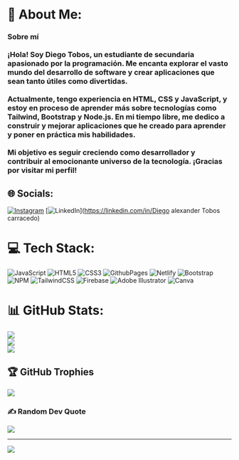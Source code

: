# 💫 About Me:
### Sobre mí<br><br>¡Hola! Soy Diego Tobos, un estudiante de secundaria apasionado por la programación. Me encanta explorar el vasto mundo del desarrollo de software y crear aplicaciones que sean tanto útiles como divertidas.<br><br>Actualmente, tengo experiencia en HTML, CSS y JavaScript, y estoy en proceso de aprender más sobre tecnologías como Tailwind, Bootstrap y Node.js. En mi tiempo libre, me dedico a construir y mejorar aplicaciones que he creado para aprender y poner en práctica mis habilidades.<br><br>Mi objetivo es seguir creciendo como desarrollador y contribuir al emocionante universo de la tecnología. ¡Gracias por visitar mi perfil!


## 🌐 Socials:
[![Instagram](https://img.shields.io/badge/Instagram-%23E4405F.svg?logo=Instagram&logoColor=white)](https://instagram.com/diegotobosv) [![LinkedIn](https://img.shields.io/badge/LinkedIn-%230077B5.svg?logo=linkedin&logoColor=white)](https://linkedin.com/in/Diego alexander Tobos carracedo) 

# 💻 Tech Stack:
![JavaScript](https://img.shields.io/badge/javascript-%23323330.svg?style=for-the-badge&logo=javascript&logoColor=%23F7DF1E) ![HTML5](https://img.shields.io/badge/html5-%23E34F26.svg?style=for-the-badge&logo=html5&logoColor=white) ![CSS3](https://img.shields.io/badge/css3-%231572B6.svg?style=for-the-badge&logo=css3&logoColor=white) ![GithubPages](https://img.shields.io/badge/github%20pages-121013?style=for-the-badge&logo=github&logoColor=white) ![Netlify](https://img.shields.io/badge/netlify-%23000000.svg?style=for-the-badge&logo=netlify&logoColor=#00C7B7) ![Bootstrap](https://img.shields.io/badge/bootstrap-%238511FA.svg?style=for-the-badge&logo=bootstrap&logoColor=white) ![NPM](https://img.shields.io/badge/NPM-%23CB3837.svg?style=for-the-badge&logo=npm&logoColor=white) ![TailwindCSS](https://img.shields.io/badge/tailwindcss-%2338B2AC.svg?style=for-the-badge&logo=tailwind-css&logoColor=white) ![Firebase](https://img.shields.io/badge/Firebase-039BE5?style=for-the-badge&logo=Firebase&logoColor=white) ![Adobe Illustrator](https://img.shields.io/badge/adobe%20illustrator-%23FF9A00.svg?style=for-the-badge&logo=adobe%20illustrator&logoColor=white) ![Canva](https://img.shields.io/badge/Canva-%2300C4CC.svg?style=for-the-badge&logo=Canva&logoColor=white)
# 📊 GitHub Stats:
![](https://github-readme-stats.vercel.app/api?username=diegotobos&theme=vision-friendly-dark&hide_border=false&include_all_commits=true&count_private=true)<br/>
![](https://github-readme-streak-stats.herokuapp.com/?user=diegotobos&theme=vision-friendly-dark&hide_border=false)<br/>
![](https://github-readme-stats.vercel.app/api/top-langs/?username=diegotobos&theme=vision-friendly-dark&hide_border=false&include_all_commits=true&count_private=true&layout=compact)

## 🏆 GitHub Trophies
![](https://github-profile-trophy.vercel.app/?username=diegotobos&theme=radical&no-frame=false&no-bg=true&margin-w=4)

### ✍️ Random Dev Quote
![](https://quotes-github-readme.vercel.app/api?type=horizontal&theme=radical)

---
[![](https://visitcount.itsvg.in/api?id=diegotobos&icon=0&color=0)](https://visitcount.itsvg.in)

<!-- Proudly created with GPRM ( https://gprm.itsvg.in ) -->
